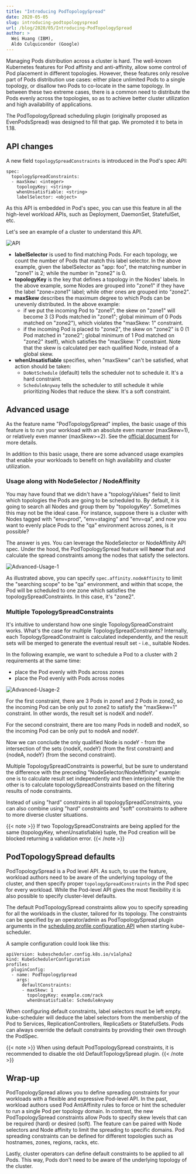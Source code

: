 ```yaml
---
title: "Introducing PodTopologySpread"
date: 2020-05-05
slug: introducing-podtopologyspread
url: /blog/2020/05/Introducing-PodTopologySpread
author: >
  Wei Huang (IBM),
  Aldo Culquicondor (Google)
---
```


Managing Pods distribution across a cluster is hard. The well-known Kubernetes
features for Pod affinity and anti-affinity, allow some control of Pod placement
in different topologies. However, these features only resolve part of Pods
distribution use cases: either place unlimited Pods to a single topology, or
disallow two Pods to co-locate in the same topology. In between these two
extreme cases, there is a common need to distribute the Pods evenly across the
topologies, so as to achieve better cluster utilization and high availability of
applications.

The PodTopologySpread scheduling plugin (originally proposed as EvenPodsSpread)
was designed to fill that gap. We promoted it to beta in 1.18.

## API changes

A new field `topologySpreadConstraints` is introduced in the Pod's spec API:

```
spec:
  topologySpreadConstraints:
  - maxSkew: <integer>
    topologyKey: <string>
    whenUnsatisfiable: <string>
    labelSelector: <object>
```

As this API is embedded in Pod's spec, you can use this feature in all the
high-level workload APIs, such as Deployment, DaemonSet, StatefulSet, etc.

Let's see an example of a cluster to understand this API.

![API](/images/blog/2020-05-05-introducing-podtopologyspread/api.png)

- **labelSelector** is used to find matching Pods. For each topology, we count
  the number of Pods that match this label selector. In the above example, given
  the labelSelector as "app: foo", the matching number in "zone1" is 2; while
  the number in "zone2" is 0.
- **topologyKey** is the key that defines a topology in the Nodes' labels. In
  the above example, some Nodes are grouped into "zone1" if they have the label
  "zone=zone1" label; while other ones are grouped into "zone2".
- **maxSkew** describes the maximum degree to which Pods can be unevenly
  distributed. In the above example:
  - if we put the incoming Pod to "zone1", the skew on "zone1" will become 3 (3
    Pods matched in "zone1"; global minimum of 0 Pods matched on "zone2"), which
    violates the "maxSkew: 1" constraint.
  - if the incoming Pod is placed to "zone2", the skew on "zone2" is 0 (1 Pod
    matched in "zone2"; global minimum of 1 Pod matched on "zone2" itself),
    which satisfies the "maxSkew: 1" constraint. Note that the skew is
    calculated per each qualified Node, instead of a global skew.
- **whenUnsatisfiable** specifies, when "maxSkew" can't be satisfied, what
  action should be taken:
  - `DoNotSchedule` (default) tells the scheduler not to schedule it. It's a
    hard constraint.
  - `ScheduleAnyway` tells the scheduler to still schedule it while prioritizing
    Nodes that reduce the skew. It's a soft constraint.

## Advanced usage

As the feature name "PodTopologySpread" implies, the basic usage of this feature
is to run your workload with an absolute even manner (maxSkew=1), or relatively
even manner (maxSkew>=2). See the [official
document](/docs/concepts/scheduling-eviction/topology-spread-constraints/)
for more details.

In addition to this basic usage, there are some advanced usage examples that
enable your workloads to benefit on high availability and cluster utilization.

### Usage along with NodeSelector / NodeAffinity

You may have found that we didn't have a "topologyValues" field to limit which
topologies the Pods are going to be scheduled to. By default, it is going to
search all Nodes and group them by "topologyKey". Sometimes this may not be the
ideal case. For instance, suppose there is a cluster with Nodes tagged with
"env=prod", "env=staging" and "env=qa", and now you want to evenly place Pods to
the "qa" environment across zones, is it possible?

The answer is yes. You can leverage the NodeSelector or NodeAffinity API spec.
Under the hood, the PodTopologySpread feature will **honor** that and calculate
the spread constraints among the nodes that satisfy the selectors.

![Advanced-Usage-1](/images/blog/2020-05-05-introducing-podtopologyspread/advanced-usage-1.png)

As illustrated above, you can specify `spec.affinity.nodeAffinity` to limit the
"searching scope" to be "qa" environment, and within that scope, the Pod will be
scheduled to one zone which satisfies the topologySpreadConstraints. In this
case, it's "zone2".

### Multiple TopologySpreadConstraints

It's intuitive to understand how one single TopologySpreadConstraint works.
What's the case for multiple TopologySpreadConstraints? Internally, each
TopologySpreadConstraint is calculated independently, and the result sets will
be merged to generate the eventual result set - i.e., suitable Nodes.

In the following example, we want to schedule a Pod to a cluster with 2
requirements at the same time:

- place the Pod evenly with Pods across zones
- place the Pod evenly with Pods across nodes

![Advanced-Usage-2](/images/blog/2020-05-05-introducing-podtopologyspread/advanced-usage-2.png)

For the first constraint, there are 3 Pods in zone1 and 2 Pods in zone2, so the
incoming Pod can be only put to zone2 to satisfy the "maxSkew=1" constraint. In
other words, the result set is nodeX and nodeY.

For the second constraint, there are too many Pods in nodeB and nodeX, so the
incoming Pod can be only put to nodeA and nodeY.

Now we can conclude the only qualified Node is nodeY - from the intersection of
the sets {nodeX, nodeY} (from the first constraint) and {nodeA, nodeY} (from the
second constraint).

Multiple TopologySpreadConstraints is powerful, but be sure to understand the
difference with the preceding "NodeSelector/NodeAffinity" example: one is to
calculate result set independently and then interjoined; while the other is to
calculate topologySpreadConstraints based on the filtering results of node
constraints.

Instead of using "hard" constraints in all topologySpreadConstraints, you can
also combine using "hard" constraints and "soft" constraints to adhere to more
diverse cluster situations.

{{< note >}}
If two TopologySpreadConstraints are being applied for the same {topologyKey,
whenUnsatisfiable} tuple, the Pod creation will be blocked returning a
validation error.
{{< /note >}}

## PodTopologySpread defaults

PodTopologySpread is a Pod level API. As such, to use the feature, workload
authors need to be aware of the underlying topology of the cluster, and then
specify proper `topologySpreadConstraints` in the Pod spec for every workload.
While the Pod-level API gives the most flexibility it is also possible to
specify cluster-level defaults.

The default PodTopologySpread constraints allow you to specify spreading for all
the workloads in the cluster, tailored for its topology. The constraints can be
specified by an operator/admin as PodTopologySpread plugin arguments in the
[scheduling profile configuration
API](/docs/reference/scheduling/profiles/) when starting
kube-scheduler.

A sample configuration could look like this:

```
apiVersion: kubescheduler.config.k8s.io/v1alpha2
kind: KubeSchedulerConfiguration
profiles:
  pluginConfig:
  - name: PodTopologySpread
    args:
      defaultConstraints:
      - maxSkew: 1
        topologyKey: example.com/rack
        whenUnsatisfiable: ScheduleAnyway
```

When configuring default constraints, label selectors must be left empty.
kube-scheduler will deduce the label selectors from the membership of the Pod to
Services, ReplicationControllers, ReplicaSets or StatefulSets. Pods can
always override the default constraints by providing their own through the
PodSpec.

{{< note >}}
When using default PodTopologySpread constraints, it is recommended to disable
the old DefaultTopologySpread plugin.
{{< /note >}}

## Wrap-up

PodTopologySpread allows you to define spreading constraints for your workloads
with a flexible and expressive Pod-level API. In the past, workload authors used
Pod AntiAffinity rules to force or hint the scheduler to run a single Pod per
topology domain. In contrast, the new PodTopologySpread constraints allow Pods
to specify skew levels that can be required (hard) or desired (soft). The
feature can be paired with Node selectors and Node affinity to limit the
spreading to specific domains. Pod spreading constraints can be defined for
different topologies such as hostnames, zones, regions, racks, etc.

Lastly, cluster operators can define default constraints to be applied to all
Pods. This way, Pods don't need to be aware of the underlying topology of the
cluster.
